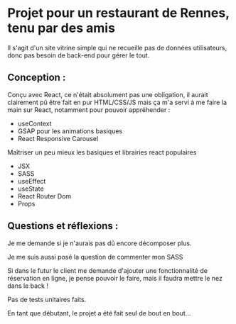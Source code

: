 # Projet pour un restaurant de Rennes, tenu par des amis

Il s'agit d'un site vitrine simple qui ne recueille pas de données utilisateurs, donc pas besoin de back-end pour gérer le tout.

## Conception :

Conçu avec React, ce n'était absolument pas une obligation, il aurait clairement pû être fait en pur HTML/CSS/JS mais ça m'a servi à me faire la main sur React, notamment pour pouvoir appréhender :

- useContext
- GSAP pour les animations basiques
- React Responsive Carousel

Maîtriser un peu mieux les basiques et librairies react populaires

- JSX
- SASS
- useEffect
- useState
- React Router Dom
- Props

## Questions et réflexions :

Je me demande si je n'aurais pas dû encore décomposer plus.

Je me suis aussi posé la question de commenter mon SASS

Si dans le futur le client me demande d'ajouter une fonctionnalité de réservation en ligne, je pense pouvoir le faire, mais il faudra mettre le nez dans le back !

Pas de tests unitaires faits.

En tant que débutant, le projet a été fait seul de bout en bout...
